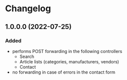 # Changelog

## 1.0.0.0 (2022-07-25)

### Added
- performs POST forwarding in the following controllers
  - Search
  - Article lists (categories, manufacturers, vendors)
  - Contact
- no forwarding in case of errors in the contact form
